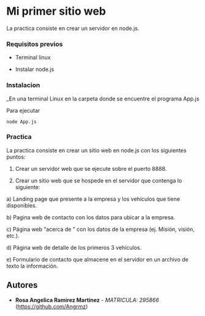 # Mi primer sitio web
La practica consiste en crear un servidor en node.js.
### Requisitos previos

- Terminal linux

- Instalar node.js

### Instalacion

_En una terminal Linux en la carpeta donde se encuentre el programa App.js 

Para ejecutar
```
node App.js
```
### Practica
La practica consiste en crear un sitio web en node.js con los siguientes puntos:

1. Crear un servidor web que se ejecute sobre el puerto 8888.

2. Crear un sitio web que se hospede en el servidor que contenga lo siguiente:

 a) Landing page que presente a la empresa y los vehículos que tiene disponibles.

 b) Pagina web de contacto con los datos para ubicar a la empresa.

 c) Página web “acerca de ” con los datos de la empresa (ej. Misión, visión, etc.).

 d) Página web de detalle de los primeros 3 vehículos.

 e) Formulario de contacto que almacene en el servidor en un archivo de texto la información.

## Autores 

* **Rosa Angelica Ramirez Martinez** - *MATRICULA: 295866* (https://github.com/Angrmz)
